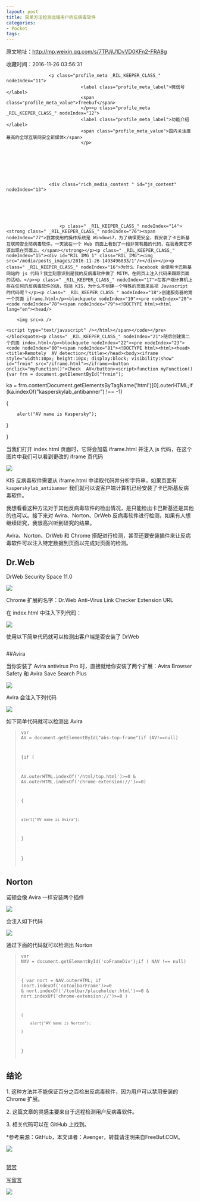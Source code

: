 ```yaml
---
layout: post
title: 简单方法检测远端用户的反病毒软件
categories:
- Pocket
tags:
---
```

原文地址：http://mp.weixin.qq.com/s/7TPJjU1DvVD0KFn2-FRA8g

收藏时间：2016-11-26 03:56:31

<div  >
                <div id="img-content" class="rich_media_area_primary" nodeIndex="6">
                    
                    <p class="profile_meta _RIL_KEEPER_CLASS_" nodeIndex="11">
                                <label class="profile_meta_label">微信号</label>
                                <span class="profile_meta_value">freebuf</span>
                                </p><p class="profile_meta _RIL_KEEPER_CLASS_" nodeIndex="12">
                                <label class="profile_meta_label">功能介绍</label>
                                <span class="profile_meta_value">国内关注度最高的全球互联网安全新媒体</span>
                                </p>
                    
                    
                    
                    
                                                            
                                                            
                    
                    <div class="rich_media_content " id="js_content" nodeIndex="13">
                        
                       
                        

                        
                        
                        <p class=" _RIL_KEEPER_CLASS_" nodeIndex="14"><strong class=" _RIL_KEEPER_CLASS_" nodeIndex="76"><span nodeIndex="77">我常使用的操作系统是 Windows7，为了确保更安全，我安装了卡巴斯基互联网安全防病毒软件。一天我在一个 Web 页面上看到了一段非常有趣的代码，在我看来它不该出现在页面上。</span></strong></p><p class=" _RIL_KEEPER_CLASS_" nodeIndex="15"><div id="RIL_IMG_1" class="RIL_IMG"><img src="/media/posts_images/2016-11-26-1493496833/1"/></div></p><p class=" _RIL_KEEPER_CLASS_" nodeIndex="16">为什么 Facebook 会使用卡巴斯基网站的 js 代码？我立刻意识到是我的反病毒软件做了 MITM，在网页上注入代码来跟踪页面的活动。</p><p class=" _RIL_KEEPER_CLASS_" nodeIndex="17">在客户端计算机上存在任何的反病毒软件的话，包括 KIS，为什么不创建一个特殊的页面来监视 Javascript 的代码呢？</p><p class=" _RIL_KEEPER_CLASS_" nodeIndex="18">创建服务器的第一个页面 iframe.html</p><blockquote nodeIndex="19"><pre nodeIndex="20"><code nodeIndex="78"><span nodeIndex="79"><!DOCTYPE html><html lang="en"><head/>

        <img src=x />

    <script type="text/javascript" /></html></span></code></pre></blockquote><p class=" _RIL_KEEPER_CLASS_" nodeIndex="21">随后创建第二个页面 index.html</p><blockquote nodeIndex="22"><pre nodeIndex="23"><code nodeIndex="80"><span nodeIndex="81"><!DOCTYPE html><html><head><title>Remotely  AV detection</title></head><body><iframe style="width:10px; height:10px; display:block; visibility:show" id="frmin" src="/iframe.html"></iframe><button onclick="myFunction()">Check  AV</button><script>function myFunction() {var frm = document.getElementById("frmin");

ka = frm.contentDocument.getElementsByTagName('html')[0].outerHTML;if (ka.indexOf("kasperskylab_antibanner") !== -1)

{

        alert("AV name is Kaspersky");

}

}</script></body></html></span></code></pre></blockquote><p class=" _RIL_KEEPER_CLASS_" nodeIndex="24">当我们打开 index.html 页面时，它将会加载 iframe.html 并注入 js 代码，在这个图片中我们可以看到更改的 iframe 页代码</p><p class=" _RIL_KEEPER_CLASS_" nodeIndex="25"><div id="RIL_IMG_2" class="RIL_IMG"><img src="/media/posts_images/2016-11-26-1493496833/2"/></div></p><p class=" _RIL_KEEPER_CLASS_" nodeIndex="26">KIS 反病毒软件需要从 iframe.html 中读取代码并分析字符串，如果页面有 <code nodeIndex="82">kasperskylab_antibanner</code> 我们就可以说客户端计算机已经安装了卡巴斯基反病毒软件。</p><p class=" _RIL_KEEPER_CLASS_" nodeIndex="27">我想看看这种方法对于其他反病毒软件的检出情况，是只能检出卡巴斯基还是其他的也可以。接下来对 Avira、Norton、DrWeb 反病毒软件进行检测，如果有人想继续研究，我很高兴听到研究的结果。</p><p class=" _RIL_KEEPER_CLASS_" nodeIndex="28">Avira、Norton、DrWeb 和 Chrome 搭配进行检测，甚至还要安装插件来让反病毒软件可以注入特定数据到页面以完成对页面的检测。</p><h2 nodeIndex="29">Dr.Web</h2><p class=" _RIL_KEEPER_CLASS_" nodeIndex="30">DrWeb Security Space 11.0</p><p class=" _RIL_KEEPER_CLASS_" nodeIndex="31"><div id="RIL_IMG_3" class="RIL_IMG"><img src="/media/posts_images/2016-11-26-1493496833/3"/></div></p><p class=" _RIL_KEEPER_CLASS_" nodeIndex="32">Chrome 扩展的名字：Dr.Web Anti-Virus Link Checker Extension URL</p><p class=" _RIL_KEEPER_CLASS_" nodeIndex="33">在 index.html 中注入下列代码：</p><p class=" _RIL_KEEPER_CLASS_" nodeIndex="34"><div id="RIL_IMG_4" class="RIL_IMG"><img src="/media/posts_images/2016-11-26-1493496833/4"/></div></p><p class=" _RIL_KEEPER_CLASS_" nodeIndex="35">使用以下简单代码就可以检测出客户端是否安装了 DrWeb</p><blockquote nodeIndex="36"><pre nodeIndex="37"><code nodeIndex="83"><span nodeIndex="84"><script>if (document.getElementsByClassName('drweb_btn').length > 0)

{

        alert("AV name is DrWeb");

}</script></span></code></pre></blockquote><p class=" _RIL_KEEPER_CLASS_" nodeIndex="38">##Avira</p><p class=" _RIL_KEEPER_CLASS_" nodeIndex="39">当你安装了 Avira antivirus Pro 时，直接就给你安装了两个扩展：Avira Browser Safety 和 Avira Save Search Plus</p><p class=" _RIL_KEEPER_CLASS_" nodeIndex="40"><div id="RIL_IMG_5" class="RIL_IMG"><img src="/media/posts_images/2016-11-26-1493496833/5"/></div></p><p class=" _RIL_KEEPER_CLASS_" nodeIndex="41">Avira 会注入下列代码</p><p class=" _RIL_KEEPER_CLASS_" nodeIndex="42"><div id="RIL_IMG_6" class="RIL_IMG"><img src="/media/posts_images/2016-11-26-1493496833/6"/></div></p><p class=" _RIL_KEEPER_CLASS_" nodeIndex="43">如下简单代码就可以检测出 Avira</p><blockquote nodeIndex="44"><pre nodeIndex="45"><code nodeIndex="85"><span nodeIndex="86">var AV = document.getElementById("abs-top-frame")if (AV!==null)

{if (

AV.outerHTML.indexOf('/html/top.html')>=0 & AV.outerHTML.indexOf('chrome-extension://')>=0)

{

    alert("AV name is Avira");

}

}</span></code></pre></blockquote><h2 nodeIndex="46">Norton</h2><p class=" _RIL_KEEPER_CLASS_" nodeIndex="47">诺顿会像 Avira 一样安装两个插件</p><p class=" _RIL_KEEPER_CLASS_" nodeIndex="48"><div id="RIL_IMG_7" class="RIL_IMG"><img src="/media/posts_images/2016-11-26-1493496833/7"/></div></p><p class=" _RIL_KEEPER_CLASS_" nodeIndex="49">会注入如下代码</p><p class=" _RIL_KEEPER_CLASS_" nodeIndex="50"><div id="RIL_IMG_8" class="RIL_IMG"><img src="/media/posts_images/2016-11-26-1493496833/8"/></div></p><p class=" _RIL_KEEPER_CLASS_" nodeIndex="51">通过下面的代码就可以检测出 Norton</p><blockquote nodeIndex="52"><pre nodeIndex="53"><code nodeIndex="87"><span nodeIndex="88">var NAV = document.getElementById('coFrameDiv');if ( NAV !== null)

{    var nort = NAV.outerHTML;    if (nort.indexOf('coToolbarFrame')>=0 & nort.indexOf('/toolbar/placeholder.html')>=0 & nort.indexOf('chrome-extension://')>=0 )

    {

        alert("AV name is Norton");

    }

}</span></code></pre></blockquote><h2 nodeIndex="54">结论</h2><p class=" _RIL_KEEPER_CLASS_" nodeIndex="55">1. 这种方法并不能保证百分之百检出反病毒软件，因为用户可以禁用安装的 Chrome 扩展。</p><p class=" _RIL_KEEPER_CLASS_" nodeIndex="56">2. 这篇文章的灵感主要来自于远程检测用户反病毒软件。</p><p class=" _RIL_KEEPER_CLASS_" nodeIndex="57">3. 相关代码可以在 GitHub 上找到。</p><p class=" _RIL_KEEPER_CLASS_" nodeIndex="58"><span nodeIndex="89">*参考来源：</span><span nodeIndex="90">GitHub</span><span nodeIndex="91">，本文译者：Avenger，转载请注明来自</span><span nodeIndex="92">FreeBuf.COM</span><span nodeIndex="93">。</span></p><p class=" _RIL_KEEPER_CLASS_" nodeIndex="59"><div id="RIL_IMG_9" class="RIL_IMG"><img src="/media/posts_images/2016-11-26-1493496833/9"/></div><br nodeIndex="94"></p>
                    </div>
                    <p id="js_preview_reward_wording" class="tips_global reward_tips _RIL_KEEPER_CLASS_" nodeIndex="62"></p><p class=" _RIL_KEEPER_CLASS_" nodeIndex="63">
                            <a class="reward_access" id="js_preview_reward_link" href="">赞赏</a>
                        </p></div><p class="discuss_icon_tips rich_split_tips tr _RIL_KEEPER_CLASS_" nodeIndex="71" childisonlyalink="1">
                        <a href="" id="js_preview_cmt_write">写留言<div id="RIL_IMG_10" class="RIL_IMG"><img src="/media/posts_images/2016-11-26-1493496833/10"/></div></a>
                      </p></div>